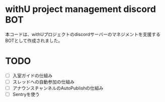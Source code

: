 # withU project management discord BOT
本コードは、withUプロジェクトのdiscordサーバーのマネジメントを支援するBOTとして作成されました。

# TODO
- [ ] 入室ガイドの仕組み
- [ ] スレッドへの自動参加の仕組み
- [ ] アナウンスチャンネルのAutoPublishの仕組み
- [ ] Sentryを使う
